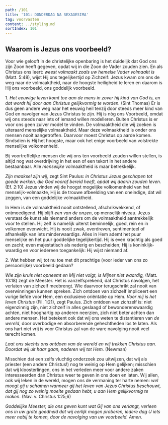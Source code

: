 ```yaml
---
path: /101
title: '101: DONDERDAG NA SEXAGESIMA'
tag: voorvasten
content: ../styling.md
sortIndex: 101
---
```


## Waarom is Jezus ons voorbeeld?

Voor wie gelooft in de christelijke openbaring is het duidelijk dat God ons zijn Zoon heeft gegeven, opdat wij in die Zoon de Vader zouden zien. En als Christus ons leert: _weest volmaakt zoals uw hemelse Vader volmaakt is_ (Matt. 5:48), wijst Hij ons tegelijkertijd op Zichzelf: Jezus kwam om ons de weg naar de volmaaktheid, naar de hoogste heiligheid te leren en daarom is Hij ons voorbeeld, ons goddelijk voorbeeld.

1\. _Het eeuwige leven komt toe aan de mens in zover hij kind van God is, en dat wordt hij door aan Christus gelijkvormig te worden._ (Sint Thomas) Er is dus geen andere weg naar het eeuwig heil tenzij door steeds meer kind van God en navolger van Jezus Christus te zijn. Hij is nòg ons Voorbeeld, omdat wij ons steeds naar iets of iemand willen modelleren. Buiten Christus is er voor ons geen zuiver model te vinden. De volmaaktheid die wij zoeken is uiteraard menselijke volmaaktheid. Maar deze volmaaktheid is onder ons mensen nooit aangetroffen. Daarvoor moest Christus op aarde komen. Sindsdien is Hij het hoogste, maar ook het enige voorbeeld van volstrekte menselijke volkomenheid.

Bij voortreffelijke mensen die wij ons ten voorbeeld zouden willen stellen, is altijd nog wat overdrijving in het een of een tekort in het andere bestaanbaar. Alle _menselijke_ volmaaktheid is maar betrekkelijk.

_Zijn maaksel zijn wij,_ zegt Sint Paulus: _in Christus Jezus geschapen tot goede werken, die God vooraf bereid heeft, opdat wij daarin zouden leven._ (Ef. 2:10) Jezus vinden wij de hoogst mogelijke volkomenheid van het menselijk-volmaakte, Hij is de trouwe afbeelding van een oneindige, dat wil zeggen, van een goddelijke volmaaktheid.

In Hem is de volmaaktheid nooit ontstellend, afschrikwekkend, of ontmoedigend. Hij blijft _een van de onzen_, op menselijk niveau. Jezus verstaat de kunst als niemand anders om de volmaaktheid aantrekkelijk voor te stellen. Hij zelf is namelijk uiterst beminnelijk, goed, rein en in volkomen evenwicht. Hij is nooit zwak, overdreven, sentimenteel of afhankelijk van iets minderwaardigs. Alles in Hem ademt het puur menselijke en het puur goddelijke tegelijkertijd. Hij is even krachtig als goed en zacht; even majestatisch als nederig en bescheiden; Hij is koninklijk-waardig en voor iedereen toegankelijk: Hij wijst niemand af.

2\. Wat hebben wij tot nu toe met dit prachtige (voor ieder van ons zo persoonlijke) voorbeeld gedaan?

_Wie zijn kruis niet opneemt en Mij niet volgt, is Mijner niet waardig,_ (Matt. 10:18) zegt de Meester. Het is vanzelfsprekend, dat Christus navolgen, het verlaten van zichzelf meebrengt. Wie daarvoor terugschrikt zal nooit van overwinningen kunnen spreken. Zich ontdoen van zichzelf impliceert een vurige liefde voor Hem, een exclusieve oriëntatie op Hem. _Voor mij is het leven Christus_ (Fil. 1:21), zegt Paulus. Zich ontdoen van zichzelf is: niet eigenzinnig zijn, niet zichzelf in alles geslaagd of bewonderenswaardig achten, niet hooghartig op anderen neerzien, zich niet beter achten dan andere mensen. Het betekent ook dat wij ons weten te distantieren van _de wereld_, door overbodige en absorberende gehechtheden los te laten. Als ons hart niet vrij is voor Christus zal van de ware navolging nooit veel terecht komen.

_Laat ons slechts ons ontdoen van de wereld en wij trekken Christus aan. Doordat wij uit haar gaan, naderen wij tot Hem._ (Newman)

Misschien dat een zelfs vluchtig onderzoek zou uitwijzen, dat wij als priester (een andere Christus!) nog te weinig op Hem gelijken; misschien dat wij kloosterlingen, ons in het verleden meer voor andere zaken interesseerden dan Christus weer te geven in ons doen en laten. Wij allen, ook wij leken in de wereld, mogen ons de vermaning ter harte nemen: _wel moogt gij u schamen wanneer gij het leven van Jezus Christus beschouwt, dat gij nog zo weinig moeite gedaan hebt, u aan Hem gelijkvormig te maken_. (Nav. v. Christus 1:25,6)

_Goddelijke Meester, die ons geven kunt wat Gij van ons verlangt, verleen ons in uw grote goedheid dat wij eerlijk mogen proberen, iedere dag U iets meer nabij te komen, door de navolging van uw voorbeeld. Amen._
